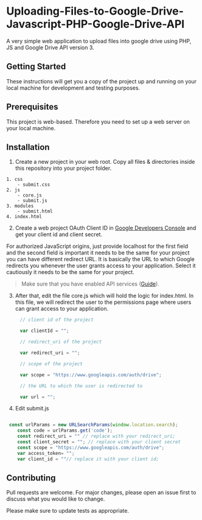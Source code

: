 # Uploading-Files-to-Google-Drive-Javascript-PHP-Google-Drive-API

A very simple web application to upload files into google drive using PHP, JS and Google Drive API version 3.

## Getting Started

These instructions will get you a copy of the project up and running on your local machine for development and testing purposes.

## Prerequisites

This project is web-based. Therefore you need to set up a web server on your local machine.

## Installation

1. Create a new project in your web root.
Copy all files & directories inside this repository into your project folder.
```
1. css
    - submit.css
2. js
    - core.js
    - submit.js
3. modules
    - submit.html
4. index.html
```
2. Create a web project OAuth Client ID in [Google Developers Console](https://console.developers.google.com/) and get your client id and client secret. 

For authorized JavaScript origins, just provide localhost for the first field and the second field is important it needs to be the same for your project you can have different redirect URL. It is basically the URL to which Google redirects you whenever the user grants access to your application. Select it cautiously it needs to be the same for your project.

> Make sure that you have enabled API services ([Guide](https://support.google.com/googleapi/answer/6158841?hl=en)).

3. After that, edit the file core.js which will hold the logic for index.html. In this file, we will redirect the user to the permissions page where users can grant access to your application.

```js
     // client id of the project

     var clientId = "";

     // redirect_uri of the project

     var redirect_uri = "";

     // scope of the project

     var scope = "https://www.googleapis.com/auth/drive";

     // the URL to which the user is redirected to

     var url = "";
```
4. Edit submit.js

```js

 const urlParams = new URLSearchParams(window.location.search);
    const code = urlParams.get('code');
    const redirect_uri = "" // replace with your redirect_uri;
    const client_secret = ""; // replace with your client secret
    const scope = "https://www.googleapis.com/auth/drive";
    var access_token= "";
    var client_id = ""// replace it with your client id;

```

## Contributing
Pull requests are welcome. For major changes, please open an issue first to discuss what you would like to change.

Please make sure to update tests as appropriate.
